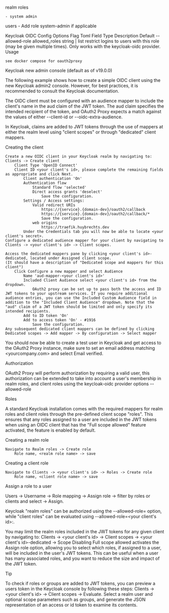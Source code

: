 
realm roles

    - system admin

users
    - Add role system-admin if applicable

Keycloak OIDC
Config Options
Flag	Toml Field	Type	Description	Default
--allowed-role	allowed_roles	string | list	restrict logins to users with this role (may be given multiple times). Only works with the keycloak-oidc provider.	
Usage

    see docker compose for oauth2proxy

Keycloak new admin console (default as of v19.0.0)

The following example shows how to create a simple OIDC client using the new Keycloak admin2 console. However, for best practices, it is recommended to consult the Keycloak documentation.

The OIDC client must be configured with an audience mapper to include the client's name in the aud claim of the JWT token.
The aud claim specifies the intended recipient of the token, and OAuth2 Proxy expects a match against the values of either --client-id or --oidc-extra-audience.

In Keycloak, claims are added to JWT tokens through the use of mappers at either the realm level using "client scopes" or through "dedicated" client mappers.

Creating the client

    Create a new OIDC client in your Keycloak realm by navigating to:
    Clients -> Create client
        Client Type 'OpenID Connect'
        Client ID <your client's id>, please complete the remaining fields as appropriate and click Next.
            Client authentication 'On'
            Authentication flow
                Standard flow 'selected'
                Direct access grants 'deselect'
                    Save the configuration.
            Settings / Access settings:
                Valid redirect URIs 
                    https://{service}.{domain-dev}/oauth2/callback
                    https://{service}.{domain-dev}/oauth2/callback/*
                    Save the configuration.
                web origins
                    https://traefik.huybrechts.dev
            Under the Credentials tab you will now be able to locate <your client's secret>.
    Configure a dedicated audience mapper for your client by navigating to Clients -> <your client's id> -> Client scopes.

    Access the dedicated mappers pane by clicking <your client's id>-dedicated, located under Assigned client scope.
    (It should have a description of "Dedicated scope and mappers for this client")
        Click Configure a new mapper and select Audience
            Name 'aud-mapper-<your client's id>'
            Included Client Audience select <your client's id> from the dropdown.
                OAuth2 proxy can be set up to pass both the access and ID JWT tokens to your upstream services. If you require additional audience entries, you can use the Included Custom Audience field in addition to the "Included Client Audience" dropdown. Note that the "aud" claim of a JWT token should be limited and only specify its intended recipients.
            Add to ID token 'On'
            Add to access token 'On' - #1916
                Save the configuration.
    Any subsequent dedicated client mappers can be defined by clicking Dedicated scopes -> Add mapper -> By configuration -> Select mapper

You should now be able to create a test user in Keycloak and get access to the OAuth2 Proxy instance, make sure to set an email address matching <yourcompany.com> and select Email verified.

Authorization

OAuth2 Proxy will perform authorization by requiring a valid user, this authorization can be extended to take into account a user's membership in realm roles, and client roles using the keycloak-oidc provider options
--allowed-role

Roles

A standard Keycloak installation comes with the required mappers for realm roles and client roles through the pre-defined client scope "roles". This ensures that any roles assigned to a user are included in the JWT tokens when using an OIDC client that has the "Full scope allowed" feature activated, the feature is enabled by default.

Creating a realm role

    Navigate to Realm roles -> Create role
        Role name, <realm role name> -> save

Creating a client role

    Navigate to Clients -> <your client's id> -> Roles -> Create role
        Role name, <client role name> -> save

Assign a role to a user

Users -> Username -> Role mapping -> Assign role -> filter by roles or clients and select -> Assign.

Keycloak "realm roles" can be authorized using the --allowed-role=<realm role name> option, while "client roles" can be evaluated using --allowed-role=<your client's id>:<client role name>.

You may limit the realm roles included in the JWT tokens for any given client by navigating to:
Clients -> <your client's id> -> Client scopes -> <your client's id>-dedicated -> Scope
Disabling Full scope allowed activates the Assign role option, allowing you to select which roles, if assigned to a user, will be included in the user's JWT tokens. This can be useful when a user has many associated roles, and you want to reduce the size and impact of the JWT token.

Tip

To check if roles or groups are added to JWT tokens, you can preview a users token in the Keycloak console by following these steps: Clients -> <your client's id> -> Client scopes -> Evaluate.
Select a realm user and optional scope parameters such as groups, and generate the JSON representation of an access or id token to examine its contents.